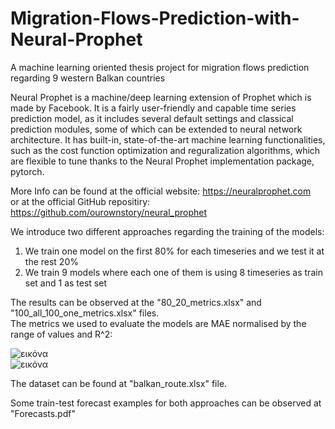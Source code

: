 # Migration-Flows-Prediction-with-Neural-Prophet
A machine learning oriented thesis project for migration flows prediction regarding 9 western Balkan countries

Neural Prophet is a machine/deep learning extension of Prophet which is made by Facebook.
It is a fairly user-friendly and capable time series prediction model, as it includes several default settings and classical prediction modules, some of which can be extended to neural network architecture. It has built-in, state-of-the-art machine learning functionalities, such as the cost function optimization and reguralization algorithms, which are flexible to tune thanks to the Neural Prophet implementation package, pytorch.

More Info can be found at the official website: https://neuralprophet.com <br>
or at the official GitHub repositiry: https://github.com/ourownstory/neural_prophet

We introduce two different approaches regarding the training of the models:
1. We train one model on the first 80% for each timeseries and we test it at the rest 20%
2. We train 9 models where each one of them is using 8 timeseries as train set and 1 as test set

The results can be observed at the "80_20_metrics.xlsx" and "100_all_100_one_metrics.xlsx" files. <br>
The metrics we used to evaluate the models are MAE normalised by the range of values and R^2:

![εικόνα](https://github.com/NickGeo1/Migration-Flows-Prediction-with-Neural-Prophet/assets/60719667/957cc48b-648c-4bc3-819b-2bda9fa42d15) <br>
![εικόνα](https://github.com/NickGeo1/Migration-Flows-Prediction-with-Neural-Prophet/assets/60719667/f90a9ec4-57c4-4bad-a68e-cc6b2489f3e6)

The dataset can be found at "balkan_route.xlsx" file.

Some train-test forecast examples for both approaches can be observed at "Forecasts.pdf"
